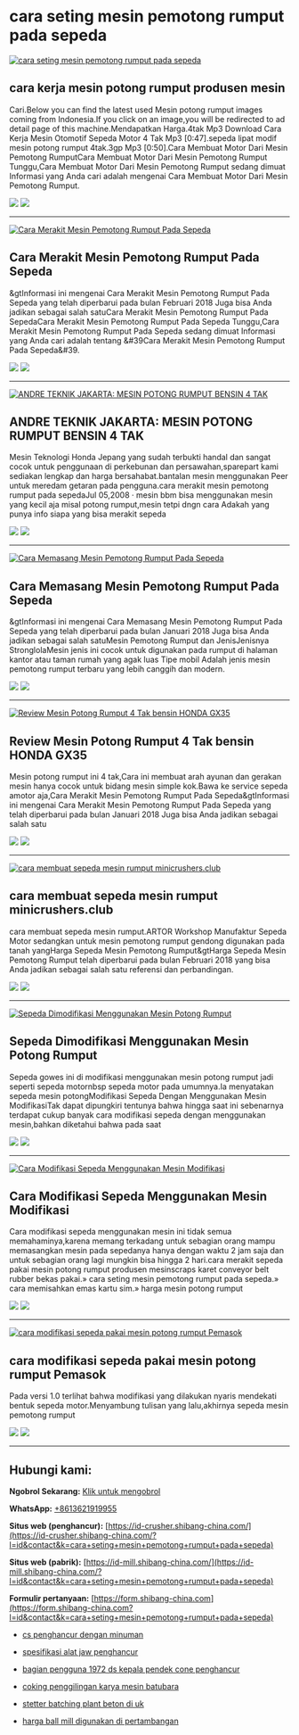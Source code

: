 # cara seting mesin pemotong rumput pada sepeda

<a href="https://swt.shibang-china.com/?l=id&img&k=cara+seting+mesin+pemotong+rumput+pada+sepeda" target="_blank">![cara seting mesin pemotong rumput pada sepeda](http://static.shibang-china.com/all-800x300/591.jpg)</a>

## cara kerja mesin potong rumput produsen mesin
Cari.Below you can find the latest used Mesin potong rumput images coming from Indonesia.If you click on an image,you will be redirected to ad detail page of this machine.Mendapatkan Harga.4tak Mp3 Download Cara Kerja Mesin Otomotif Sepeda Motor 4 Tak Mp3 [0:47].sepeda lipat modif mesin potong rumput 4tak.3gp Mp3 [0:50].Cara Membuat Motor Dari Mesin Pemotong RumputCara Membuat Motor Dari Mesin Pemotong Rumput Tunggu,Cara Membuat Motor Dari Mesin Pemotong Rumput sedang dimuat Informasi yang Anda cari adalah mengenai Cara Membuat Motor Dari Mesin Pemotong Rumput.


<a href="https://whatsapp.shibangsoft.com/WhatsApp.php" target="_blank" title="WhatsApp">![](http://static.shibang-china.com/icon/whatsapp.png)</a> <a href="https://swt.shibang-china.com/?l=id&icon&k=cara+seting+mesin+pemotong+rumput+pada+sepeda" target="_blank">![](http://static.shibang-china.com/icon/chat-id.png)</a>

---

<a href="https://swt.shibang-china.com/?l=id&img&k=cara+seting+mesin+pemotong+rumput+pada+sepeda" target="_blank">![Cara Merakit Mesin Pemotong Rumput Pada Sepeda](http://static.shibang-china.com/all-800x300/369.jpg)</a>

## Cara Merakit Mesin Pemotong Rumput Pada Sepeda
&gtInformasi ini mengenai Cara Merakit Mesin Pemotong Rumput Pada Sepeda yang telah diperbarui pada bulan Februari 2018 Juga bisa Anda jadikan sebagai salah satuCara Merakit Mesin Pemotong Rumput Pada SepedaCara Merakit Mesin Pemotong Rumput Pada Sepeda Tunggu,Cara Merakit Mesin Pemotong Rumput Pada Sepeda sedang dimuat Informasi yang Anda cari adalah tentang &#39Cara Merakit Mesin Pemotong Rumput Pada Sepeda&#39.


<a href="https://whatsapp.shibangsoft.com/WhatsApp.php" target="_blank" title="WhatsApp">![](http://static.shibang-china.com/icon/whatsapp.png)</a> <a href="https://swt.shibang-china.com/?l=id&icon&k=cara+seting+mesin+pemotong+rumput+pada+sepeda" target="_blank">![](http://static.shibang-china.com/icon/chat-id.png)</a>

---

<a href="https://swt.shibang-china.com/?l=id&img&k=cara+seting+mesin+pemotong+rumput+pada+sepeda" target="_blank">![ANDRE TEKNIK JAKARTA: MESIN POTONG RUMPUT BENSIN 4 TAK](http://static.shibang-china.com/all-800x300/1152.jpg)</a>

## ANDRE TEKNIK JAKARTA: MESIN POTONG RUMPUT BENSIN 4 TAK
Mesin Teknologi Honda Jepang yang sudah terbukti handal dan sangat cocok untuk penggunaan di perkebunan dan persawahan,sparepart kami sediakan lengkap dan harga bersahabat.bantalan mesin menggunakan Peer untuk meredam getaran pada pengguna.cara merakit mesin pemotong rumput pada sepedaJul 05,2008 · mesin bbm bisa menggunakan mesin yang kecil aja misal potong rumput,mesin tetpi dngn cara Adakah yang punya info siapa yang bisa merakit sepeda


<a href="https://whatsapp.shibangsoft.com/WhatsApp.php" target="_blank" title="WhatsApp">![](http://static.shibang-china.com/icon/whatsapp.png)</a> <a href="https://swt.shibang-china.com/?l=id&icon&k=cara+seting+mesin+pemotong+rumput+pada+sepeda" target="_blank">![](http://static.shibang-china.com/icon/chat-id.png)</a>

---

<a href="https://swt.shibang-china.com/?l=id&img&k=cara+seting+mesin+pemotong+rumput+pada+sepeda" target="_blank">![Cara Memasang Mesin Pemotong Rumput Pada Sepeda](http://static.shibang-china.com/all-800x300/574.jpg)</a>

## Cara Memasang Mesin Pemotong Rumput Pada Sepeda
&gtInformasi ini mengenai Cara Memasang Mesin Pemotong Rumput Pada Sepeda yang telah diperbarui pada bulan Januari 2018 Juga bisa Anda jadikan sebagai salah satuMesin Pemotong Rumput dan JenisJenisnya StronglolaMesin jenis ini cocok untuk digunakan pada rumput di halaman kantor atau taman rumah yang agak luas Tipe mobil Adalah jenis mesin pemotong rumput terbaru yang lebih canggih dan modern.


<a href="https://whatsapp.shibangsoft.com/WhatsApp.php" target="_blank" title="WhatsApp">![](http://static.shibang-china.com/icon/whatsapp.png)</a> <a href="https://swt.shibang-china.com/?l=id&icon&k=cara+seting+mesin+pemotong+rumput+pada+sepeda" target="_blank">![](http://static.shibang-china.com/icon/chat-id.png)</a>

---

<a href="https://swt.shibang-china.com/?l=id&img&k=cara+seting+mesin+pemotong+rumput+pada+sepeda" target="_blank">![Review Mesin Potong Rumput 4 Tak bensin HONDA GX35](http://static.shibang-china.com/all-800x300/869.jpg)</a>

## Review Mesin Potong Rumput 4 Tak bensin HONDA GX35
Mesin potong rumput ini 4 tak,Cara ini membuat arah ayunan dan gerakan mesin hanya cocok untuk bidang mesin simple kok.Bawa ke service sepeda amotor aja,Cara Merakit Mesin Pemotong Rumput Pada Sepeda&gtInformasi ini mengenai Cara Merakit Mesin Pemotong Rumput Pada Sepeda yang telah diperbarui pada bulan Januari 2018 Juga bisa Anda jadikan sebagai salah satu


<a href="https://whatsapp.shibangsoft.com/WhatsApp.php" target="_blank" title="WhatsApp">![](http://static.shibang-china.com/icon/whatsapp.png)</a> <a href="https://swt.shibang-china.com/?l=id&icon&k=cara+seting+mesin+pemotong+rumput+pada+sepeda" target="_blank">![](http://static.shibang-china.com/icon/chat-id.png)</a>

---

<a href="https://swt.shibang-china.com/?l=id&img&k=cara+seting+mesin+pemotong+rumput+pada+sepeda" target="_blank">![cara membuat sepeda mesin rumput minicrushers.club](http://static.shibang-china.com/all-800x300/569.jpg)</a>

## cara membuat sepeda mesin rumput minicrushers.club
cara membuat sepeda mesin rumput.ARTOR Workshop Manufaktur Sepeda Motor sedangkan untuk mesin pemotong rumput gendong digunakan pada tanah yangHarga Sepeda Mesin Pemotong Rumput&gtHarga Sepeda Mesin Pemotong Rumput telah diperbarui pada bulan Februari 2018 yang bisa Anda jadikan sebagai salah satu referensi dan perbandingan.


<a href="https://whatsapp.shibangsoft.com/WhatsApp.php" target="_blank" title="WhatsApp">![](http://static.shibang-china.com/icon/whatsapp.png)</a> <a href="https://swt.shibang-china.com/?l=id&icon&k=cara+seting+mesin+pemotong+rumput+pada+sepeda" target="_blank">![](http://static.shibang-china.com/icon/chat-id.png)</a>

---

<a href="https://swt.shibang-china.com/?l=id&img&k=cara+seting+mesin+pemotong+rumput+pada+sepeda" target="_blank">![Sepeda Dimodifikasi Menggunakan Mesin Potong Rumput](http://static.shibang-china.com/all-800x300/509.jpg)</a>

## Sepeda Dimodifikasi Menggunakan Mesin Potong Rumput
Sepeda gowes ini di modifikasi menggunakan mesin potong rumput jadi seperti sepeda motornbsp sepeda motor pada umumnya.Ia menyatakan sepeda mesin potongModifikasi Sepeda Dengan Menggunakan Mesin ModifikasiTak dapat dipungkiri tentunya bahwa hingga saat ini sebenarnya terdapat cukup banyak cara modifikasi sepeda dengan menggunakan mesin,bahkan diketahui bahwa pada saat


<a href="https://whatsapp.shibangsoft.com/WhatsApp.php" target="_blank" title="WhatsApp">![](http://static.shibang-china.com/icon/whatsapp.png)</a> <a href="https://swt.shibang-china.com/?l=id&icon&k=cara+seting+mesin+pemotong+rumput+pada+sepeda" target="_blank">![](http://static.shibang-china.com/icon/chat-id.png)</a>

---

<a href="https://swt.shibang-china.com/?l=id&img&k=cara+seting+mesin+pemotong+rumput+pada+sepeda" target="_blank">![Cara Modifikasi Sepeda Menggunakan Mesin Modifikasi](http://static.shibang-china.com/all-800x300/1074.jpg)</a>

## Cara Modifikasi Sepeda Menggunakan Mesin Modifikasi
Cara modifikasi sepeda menggunakan mesin ini tidak semua memahaminya,karena memang terkadang untuk sebagian orang mampu memasangkan mesin pada sepedanya hanya dengan waktu 2 jam saja dan untuk sebagian orang lagi mungkin bisa hingga 2 hari.cara merakit sepeda pakai mesin potong rumput produsen mesinscraps karet conveyor belt rubber bekas pakai.» cara seting mesin pemotong rumput pada sepeda.» cara memisahkan emas kartu sim.» harga mesin potong rumput


<a href="https://whatsapp.shibangsoft.com/WhatsApp.php" target="_blank" title="WhatsApp">![](http://static.shibang-china.com/icon/whatsapp.png)</a> <a href="https://swt.shibang-china.com/?l=id&icon&k=cara+seting+mesin+pemotong+rumput+pada+sepeda" target="_blank">![](http://static.shibang-china.com/icon/chat-id.png)</a>

---

<a href="https://swt.shibang-china.com/?l=id&img&k=cara+seting+mesin+pemotong+rumput+pada+sepeda" target="_blank">![cara modifikasi sepeda pakai mesin potong rumput Pemasok](http://static.shibang-china.com/all-800x300/1417.jpg)</a>

## cara modifikasi sepeda pakai mesin potong rumput Pemasok
Pada versi 1.0 terlihat bahwa modifikasi yang dilakukan nyaris mendekati bentuk sepeda motor.Menyambung tulisan yang lalu,akhirnya sepeda mesin pemotong rumput

<a href="https://whatsapp.shibangsoft.com/WhatsApp.php" target="_blank" title="WhatsApp">![](http://static.shibang-china.com/icon/whatsapp.png)</a> <a href="https://swt.shibang-china.com/?l=id&icon&k=cara+seting+mesin+pemotong+rumput+pada+sepeda" target="_blank">![](http://static.shibang-china.com/icon/chat-id.png)</a>

---
## Hubungi kami:

**Ngobrol Sekarang:** [Klik untuk mengobrol](https://swt.shibang-china.com?l=id&contact&k=cara+seting+mesin+pemotong+rumput+pada+sepeda)

**WhatsApp:**  [+8613621919955](https://whatsapp.shibangsoft.com/WhatsApp.php)

**Situs web (penghancur):** [https://id-crusher.shibang-china.com/](https://id-crusher.shibang-china.com/?l=id&contact&k=cara+seting+mesin+pemotong+rumput+pada+sepeda)

**Situs web (pabrik):** [https://id-mill.shibang-china.com/](https://id-mill.shibang-china.com/?l=id&contact&k=cara+seting+mesin+pemotong+rumput+pada+sepeda)

**Formulir pertanyaan:** [https://form.shibang-china.com](https://form.shibang-china.com?l=id&contact&k=cara+seting+mesin+pemotong+rumput+pada+sepeda)

* [cs penghancur dengan minuman](../32/cs%20penghancur%20dengan%20minuman.md)

* [spesifikasi alat jaw penghancur](../31/spesifikasi%20alat%20jaw%20penghancur.md)

* [bagian pengguna 1972 ds kepala pendek cone penghancur](../40/bagian%20pengguna%201972%20ds%20kepala%20pendek%20cone%20penghancur.md)

* [coking penggilingan karya mesin batubara](../35/coking%20penggilingan%20karya%20mesin%20batubara.md)

* [stetter batching plant beton di uk](../31/stetter%20batching%20plant%20beton%20di%20uk.md)

* [harga ball mill digunakan di pertambangan](../39/harga%20ball%20mill%20digunakan%20di%20pertambangan.md)